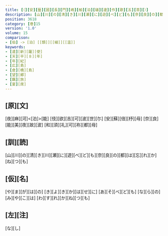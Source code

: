 ```yaml
---
title: [（][安][藝][國][長][門][嶋][舶][泊][礒][邊][作][歌][五][首][）]
description: [山][川][の][清][き][川][瀬][に][遊][べ][ど][も][奈][良][の][都][は][忘][れ][か][ね][つ][も]
position: 3618
category: [巻]15
version: '1.0'
volume: 15
comparison:
- [伯] -> [泊] [[類]][[細]][[温]]
keywords:
- [遣][新][羅][使]
- [天][平][８][年]
- [年][紀]
- [広][島]
- [倉][橋][島]
- [望][郷]
- [羈][旅]
- [宴][席]
---
```


## [原][文]

[夜][麻][河]<[泊]>[能] [伎][欲][吉][可][波][世][尓] [安][蘇][倍][杼][母] [奈][良][能][美][夜][故][波] [和][須][礼][可][祢][都][母]

## [訓][読]

[山][川][の][清][き][川][瀬][に][遊][べ][ど][も][奈][良][の][都][は][忘][れ][か][ね][つ][も]

## [仮][名]

[や][ま][が][は][の] [き][よ][き][か][は][せ][に] [あ][そ][べ][ど][も] [な][ら][の][み][や][こ][は] [わ][す][れ][か][ね][つ][も]

## [左][注]

[な][し]

